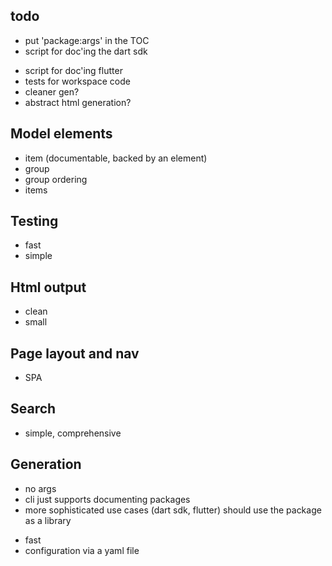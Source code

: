 ## todo

+ put 'package:args' in the TOC
+ script for doc'ing the dart sdk
- script for doc'ing flutter
- tests for workspace code
- cleaner gen?
- abstract html generation?

## Model elements

- item (documentable, backed by an element)
- group
- group ordering
- items

## Testing

- fast
- simple

## Html output

- clean
- small

## Page layout and nav

- SPA

## Search

- simple, comprehensive

## Generation

+ no args
+ cli just supports documenting packages
+ more sophisticated use cases (dart sdk, flutter) should use the package as a
  library
- fast
- configuration via a yaml file
